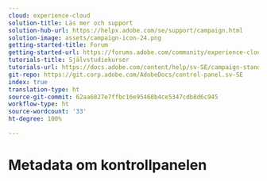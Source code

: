 ```yaml
---
cloud: experience-cloud
solution-title: Läs mer och support
solution-hub-url: https://helpx.adobe.com/se/support/campaign.html
solution-image: assets/campaign-icon-24.png
getting-started-title: Forum
getting-started-url: https://forums.adobe.com/community/experience-cloud/marketing-cloud/campaign/standard
tutorials-title: Självstudiekurser
tutorials-url: https://docs.adobe.com/content/help/sv-SE/campaign-standard-learn/tutorials/overview.html
git-repo: https://git.corp.adobe.com/AdobeDocs/control-panel.sv-SE
index: true
translation-type: ht
source-git-commit: 62aa6827e7ffbc16e95468b4ce5347cdb8d6c945
workflow-type: ht
source-wordcount: '33'
ht-degree: 100%

---
```



# Metadata om kontrollpanelen
